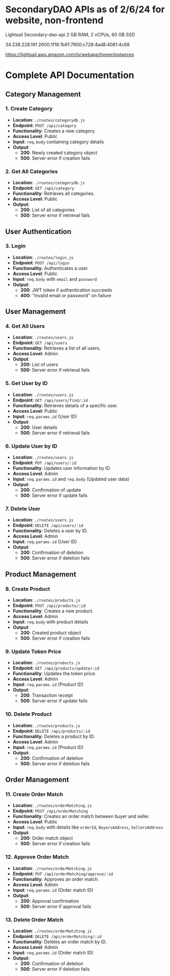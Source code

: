 # SecondaryDAO APIs as of 2/6/24 for website, non-frontend

Lightsail
Secondary-dao-api
2 GB RAM, 2 vCPUs, 60 GB SSD

34.238.228.191 
2600:1f18:1b91:7900:c728:4ad8:4081:4c68

https://lightsail.aws.amazon.com/ls/webapp/home/instances


# Complete API Documentation

## Category Management
### 1. Create Category
- **Location**: `./routes/categorydb.js`
- **Endpoint**: `POST /api/category`
- **Functionality**: Creates a new category.
- **Access Level**: Public
- **Input**: `req.body` containing category details
- **Output**:
  - **200**: Newly created category object
  - **500**: Server error if creation fails

### 2. Get All Categories
- **Location**: `./routes/categorydb.js`
- **Endpoint**: `GET /api/category`
- **Functionality**: Retrieves all categories.
- **Access Level**: Public
- **Output**:
  - **200**: List of all categories
  - **500**: Server error if retrieval fails


## User Authentication
### 3. Login
- **Location**: `./routes/login.js`
- **Endpoint**: `POST /api/login`
- **Functionality**: Authenticates a user.
- **Access Level**: Public
- **Input**: `req.body` with `email` and `password`
- **Output**:
  - **200**: JWT token if authentication succeeds
  - **400**: "Invalid email or password" on failure


## User Management
### 4. Get All Users
- **Location**: `./routes/users.js`
- **Endpoint**: `GET /api/users`
- **Functionality**: Retrieves a list of all users.
- **Access Level**: Admin
- **Output**:
  - **200**: List of users
  - **500**: Server error if retrieval fails

### 5. Get User by ID
- **Location**: `./routes/users.js`
- **Endpoint**: `GET /api/users/find/:id`
- **Functionality**: Retrieves details of a specific user.
- **Access Level**: Public
- **Input**: `req.params.id` (User ID)
- **Output**:
  - **200**: User details
  - **500**: Server error if retrieval fails

### 6. Update User by ID
- **Location**: `./routes/users.js`
- **Endpoint**: `PUT /api/users/:id`
- **Functionality**: Updates user information by ID.
- **Access Level**: Admin
- **Input**: `req.params.id` and `req.body` (Updated user data)
- **Output**:
  - **200**: Confirmation of update
  - **500**: Server error if update fails

### 7. Delete User
- **Location**: `./routes/users.js`
- **Endpoint**: `DELETE /api/users/:id`
- **Functionality**: Deletes a user by ID.
- **Access Level**: Admin
- **Input**: `req.params.id` (User ID)
- **Output**:
  - **200**: Confirmation of deletion
  - **500**: Server error if deletion fails


## Product Management
### 8. Create Product
- **Location**: `./routes/products.js`
- **Endpoint**: `POST /api/products/:id`
- **Functionality**: Creates a new product.
- **Access Level**: Admin
- **Input**: `req.body` with product details
- **Output**:
  - **200**: Created product object
  - **500**: Server error if creation fails

### 9. Update Token Price
- **Location**: `./routes/products.js`
- **Endpoint**: `GET /api/products/update/:id`
- **Functionality**: Updates the token price.
- **Access Level**: Admin
- **Input**: `req.params.id` (Product ID)
- **Output**:
  - **200**: Transaction receipt
  - **500**: Server error if update fails

### 10. Delete Product
- **Location**: `./routes/products.js`
- **Endpoint**: `DELETE /api/products/:id`
- **Functionality**: Deletes a product by ID.
- **Access Level**: Admin
- **Input**: `req.params.id` (Product ID)
- **Output**:
  - **200**: Confirmation of deletion
  - **500**: Server error if deletion fails


## Order Management
### 11. Create Order Match
- **Location**: `./routes/orderMatching.js`
- **Endpoint**: `POST /api/orderMatching`
- **Functionality**: Creates an order match between buyer and seller.
- **Access Level**: Public
- **Input**: `req.body` with details like `orderId`, `BuyersAddress`, `SellersAddress`
- **Output**:
  - **200**: Order match object
  - **500**: Server error if creation fails

### 12. Approve Order Match
- **Location**: `./routes/orderMatching.js`
- **Endpoint**: `PUT /api/orderMatching/approve/:id`
- **Functionality**: Approves an order match.
- **Access Level**: Admin
- **Input**: `req.params.id` (Order match ID)
- **Output**:
  - **200**: Approval confirmation
  - **500**: Server error if approval fails

### 13. Delete Order Match
- **Location**: `./routes/orderMatching.js`
- **Endpoint**: `DELETE /api/orderMatching/:id`
- **Functionality**: Deletes an order match by ID.
- **Access Level**: Admin
- **Input**: `req.params.id` (Order match ID)
- **Output**:
  - **200**: Confirmation of deletion
  - **500**: Server error if deletion fails
